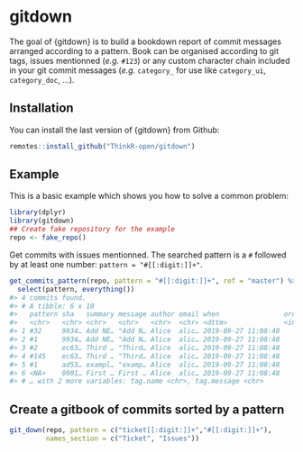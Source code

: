 
<!-- README.md is generated from README.Rmd. Please edit that file -->

# gitdown

<!-- badges: start -->

<!-- badges: end -->

The goal of {gitdown} is to build a bookdown report of commit messages
arranged according to a pattern. Book can be organised according to git
tags, issues mentionned (*e.g.* `#123`) or any custom character chain
included in your git commit messages (*e.g.* `category_` for use like
`category_ui`, `category_doc`, …).

## Installation

You can install the last version of {gitdown} from Github:

``` r
remotes::install_github("ThinkR-open/gitdown")
```

## Example

This is a basic example which shows you how to solve a common problem:

``` r
library(dplyr)
library(gitdown)
## Create fake repository for the example
repo <- fake_repo()
```

Get commits with issues mentionned. The searched pattern is a `#`
followed by at least one number: `pattern =
"#[[:digit:]]+"`.

``` r
get_commits_pattern(repo, pattern = "#[[:digit:]]+", ref = "master") %>% 
  select(pattern, everything())
#> 4 commits found.
#> # A tibble: 6 x 10
#>   pattern sha   summary message author email when                order
#>   <chr>   <chr> <chr>   <chr>   <chr>  <chr> <dttm>              <int>
#> 1 #32     9934… Add NE… "Add N… Alice  alic… 2019-09-27 11:08:48     4
#> 2 #1      9934… Add NE… "Add N… Alice  alic… 2019-09-27 11:08:48     4
#> 3 #2      ec63… Third … "Third… Alice  alic… 2019-09-27 11:08:48     3
#> 4 #145    ec63… Third … "Third… Alice  alic… 2019-09-27 11:08:48     3
#> 5 #1      ad53… exampl… "examp… Alice  alic… 2019-09-27 11:08:48     2
#> 6 <NA>    0901… First … First … Alice  alic… 2019-09-27 11:08:48     1
#> # … with 2 more variables: tag.name <chr>, tag.message <chr>
```

## Create a gitbook of commits sorted by a pattern

``` r
git_down(repo, pattern = c("ticket[[:digit:]]+","#[[:digit:]]+"), 
         names_section = c("Ticket", "Issues"))
```
